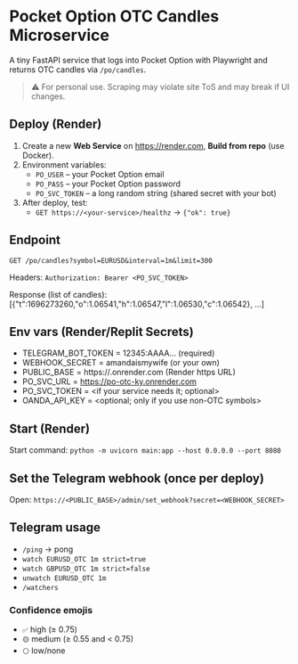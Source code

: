 # Pocket Option OTC Candles Microservice

A tiny FastAPI service that logs into Pocket Option with Playwright and returns OTC candles via `/po/candles`.

> ⚠️ For personal use. Scraping may violate site ToS and may break if UI changes.

## Deploy (Render)

1. Create a new **Web Service** on https://render.com, **Build from repo** (use Docker).
2. Environment variables:
   - `PO_USER` – your Pocket Option email
   - `PO_PASS` – your Pocket Option password
   - `PO_SVC_TOKEN` – a long random string (shared secret with your bot)
3. After deploy, test:
   - `GET https://<your-service>/healthz` → `{"ok": true}`

## Endpoint

`GET /po/candles?symbol=EURUSD&interval=1m&limit=300`

Headers: `Authorization: Bearer <PO_SVC_TOKEN>`

Response (list of candles):
[{"t":1696273260,"o":1.06541,"h":1.06547,"l":1.06530,"c":1.06542}, ...]

## Env vars (Render/Replit Secrets)

- TELEGRAM_BOT_TOKEN = 12345:AAAA... (required)
- WEBHOOK_SECRET = amandaismywife (or your own)
- PUBLIC_BASE = https://<your-service>.onrender.com  (Render https URL)
- PO_SVC_URL = https://po-otc-ky.onrender.com
- PO_SVC_TOKEN = <if your service needs it; optional>
- OANDA_API_KEY = <optional; only if you use non-OTC symbols>

## Start (Render)
Start command: `python -m uvicorn main:app --host 0.0.0.0 --port 8080`

## Set the Telegram webhook (once per deploy)
Open:
`https://<PUBLIC_BASE>/admin/set_webhook?secret=<WEBHOOK_SECRET>`

## Telegram usage
- `/ping` → pong
- `watch EURUSD_OTC 1m strict=true`
- `watch GBPUSD_OTC 1m strict=false`
- `unwatch EURUSD_OTC 1m`
- `/watchers`

### Confidence emojis
- `✅` high (≥ 0.75)
- `🟡` medium (≥ 0.55 and < 0.75)
- `⚪️` low/none
